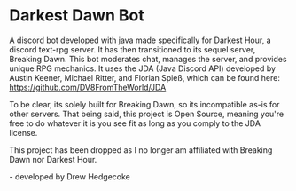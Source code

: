 # Darkest Dawn Bot
A discord bot developed with java made specifically for Darkest Hour, a discord text-rpg server. It has then transitioned to its sequel server, Breaking Dawn. This bot moderates chat, manages the server, and provides unique RPG mechanics. It uses the JDA (Java Discord API) developed by Austin Keener, Michael Ritter, and Florian Spieß, which can be found here: https://github.com/DV8FromTheWorld/JDA

To be clear, its solely built for Breaking Dawn, so its incompatible as-is for other servers. That being said, this project is Open Source, meaning you're free to do whatever it is you see fit as long as you comply to the JDA license.

This project has been dropped as I no longer am affiliated with Breaking Dawn nor Darkest Hour.

\- developed by Drew Hedgecoke
